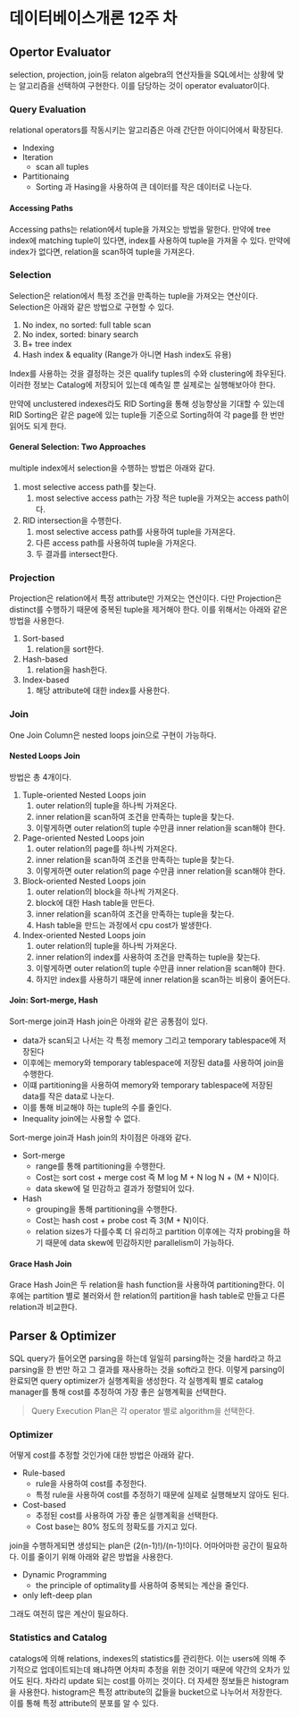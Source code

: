 # 데이터베이스개론 12주 차

## Opertor Evaluator

selection, projection, join등 relaton algebra의 연산자들을 SQL에서는 상황에 맞는 알고리즘을 선택하여 구현한다. 이를 담당하는 것이 operator evaluator이다.

### Query Evaluation

relational operators를 작동시키는 알고리즘은 아래 간단한 아이디어에서 확장된다.

- Indexing
- Iteration
  - scan all tuples
- Partitionaing
  - Sorting 과 Hasing을 사용하여 큰 데이터를 작은 데이터로 나눈다.

#### Accessing Paths

Accessing paths는 relation에서 tuple을 가져오는 방법을 말한다. 만약에 tree index에 matching tuple이 있다면, index를 사용하여 tuple을 가져올 수 있다. 만약에 index가 없다면, relation을 scan하여 tuple을 가져온다.

### Selection

Selection은 relation에서 특정 조건을 만족하는 tuple을 가져오는 연산이다. Selection은 아래와 같은 방법으로 구현할 수 있다.

1. No index, no sorted: full table scan
2. No index, sorted: binary search
3. B+ tree index
4. Hash index & equality (Range가 아니면 Hash index도 유용)

Index를 사용하는 것을 결정하는 것은 qualify tuples의 수와 clustering에 좌우된다. 이러한 정보는 Catalog에 저장되어 있는데 예측일 뿐 실제로는 실행해보아야 한다.

만약에 unclustered indexes라도 RID Sorting을 통해 성능향상을 기대할 수 있는데 RID Sorting은 같은 page에 있는 tuple들 기준으로 Sorting하여 각 page를 한 번만 읽어도 되게 한다.

#### General Selection: Two Approaches

multiple index에서 selection을 수행하는 방법은 아래와 같다.

1. most selective access path를 찾는다.
   1. most selective access path는 가장 적은 tuple을 가져오는 access path이다.
2. RID intersection을 수행한다.
   1. most selective access path를 사용하여 tuple을 가져온다.
   2. 다른 access path를 사용하여 tuple을 가져온다.
   3. 두 결과를 intersect한다.

### Projection

Projection은 relation에서 특정 attribute만 가져오는 연산이다. 다만 Projection은 distinct를 수행하기 때문에 중복된 tuple을 제거해야 한다. 이를 위해서는 아래와 같은 방법을 사용한다.

1. Sort-based
   1. relation을 sort한다.
2. Hash-based
   1. relation을 hash한다.
3. Index-based
   1. 해당 attribute에 대한 index를 사용한다.

### Join

One Join Column은 nested loops join으로 구현이 가능하다.

#### Nested Loops Join

방법은 총 4개이다.

1. Tuple-oriented Nested Loops join
   1. outer relation의 tuple을 하나씩 가져온다.
   2. inner relation을 scan하여 조건을 만족하는 tuple을 찾는다.
   3. 이렇게하면 outer relation의 tuple 수만큼 inner relation을 scan해야 한다.
2. Page-oriented Nested Loops join
   1. outer relation의 page를 하나씩 가져온다.
   2. inner relation을 scan하여 조건을 만족하는 tuple을 찾는다.
   3. 이렇게하면 outer relation의 page 수만큼 inner relation을 scan해야 한다.
3. Block-oriented Nested Loops join
   1. outer relation의 block을 하나씩 가져온다.
   2. block에 대한 Hash table을 만든다.
   3. inner relation을 scan하여 조건을 만족하는 tuple을 찾는다.
   4. Hash table을 만드는 과정에서 cpu cost가 발생한다.
4. Index-oriented Nested Loops join
   1. outer relation의 tuple을 하나씩 가져온다.
   2. inner relation의 index를 사용하여 조건을 만족하는 tuple을 찾는다.
   3. 이렇게하면 outer relation의 tuple 수만큼 inner relation을 scan해야 한다.
   4. 하지만 index를 사용하기 때문에 inner relation을 scan하는 비용이 줄어든다.

#### Join: Sort-merge, Hash

Sort-merge join과 Hash join은 아래와 같은 공통점이 있다.

- data가 scan되고 나서는 각 특정 memory 그리고 temporary tablespace에 저장된다
- 이후에는 memory와 temporary tablespace에 저장된 data를 사용하여 join을 수행한다.
- 이떄 partitioning을 사용하여 memory와 temporary tablespace에 저장된 data를 작은 data로 나눈다.
- 이를 통해 비교해야 하는 tuple의 수를 줄인다.
- Inequality join에는 사용할 수 없다.

Sort-merge join과 Hash join의 차이점은 아래와 같다.

- Sort-merge
  - range를 통해 partitioning을 수행한다.
  - Cost는 sort cost + merge cost 즉 M log M + N log N + (M + N)이다.
  - data skew에 덜 민감하고 결과가 정렬되어 있다.
- Hash
  - grouping을 통해 partitioning을 수행한다.
  - Cost는 hash cost + probe cost 즉 3(M + N)이다.
  - relation sizes가 다를수록 더 유리하고 partition 이후에는 각자 probing을 하기 때문에 data skew에 민감하지만 parallelism이 가능하다.

#### Grace Hash Join

Grace Hash Join은 두 relation을 hash function을 사용하여 partitioning한다. 이후에는 partition 별로 불러와서 한 relation의 partition을 hash table로 만들고 다른 relation과 비교한다.

## Parser & Optimizer

SQL query가 들어오면 parsing을 하는데 일일히 parsing하는 것을 hard라고 하고 parsing을 한 번만 하고 그 결과를 재사용하는 것을 soft라고 한다. 이렇게 parsing이 완료되면 query optimizer가 실행계획을 생성한다. 각 실행계획 별로 catalog manager를 통해 cost를 추정하여 가장 좋은 실행계획을 선택한다.

> Query Execution Plan은 각 operator 별로 algorithm을 선택한다.

### Optimizer

어떻게 cost를 추정할 것인가에 대한 방법은 아래와 같다.

- Rule-based
  - rule을 사용하여 cost를 추정한다.
  - 특정 rule을 사용하여 cost를 추정하기 때문에 실제로 실행해보지 않아도 된다.
- Cost-based
  - 추정된 cost를 사용하여 가장 좋은 실행계획을 선택한다.
  - Cost base는 80% 정도의 정확도를 가지고 있다.

join을 수행하게되면 생성되는 plan은 (2(n-1)!)/(n-1)!이다. 어마어마한 공간이 필요하다. 이를 줄이기 위해 아래와 같은 방법을 사용한다.

- Dynamic Programming
  - the principle of optimality를 사용하여 중복되는 계산을 줄인다.
- only left-deep plan

그래도 여전히 많은 계산이 필요하다.

### Statistics and Catalog

catalogs에 의해 relations, indexes의 statistics를 관리한다. 이는 users에 의해 주기적으로 업데이트되는데 왜냐하면 어차피 추정을 위한 것이기 때문에 약간의 오차가 있어도 된다. 차라리 update 되는 cost를 아끼는 것이다. 더 자세한 정보들은 histogram을 사용한다. histogram은 특정 attribute의 값들을 bucket으로 나누어서 저장한다. 이를 통해 특정 attribute의 분포를 알 수 있다.
